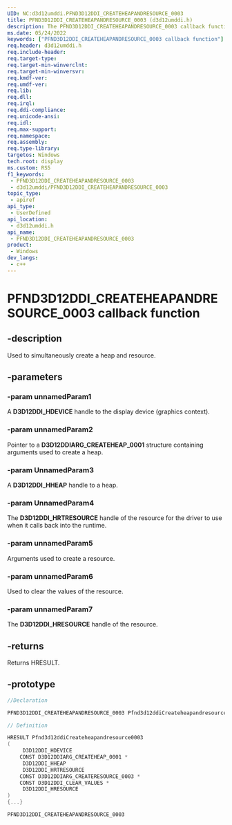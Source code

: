```yaml
---
UID: NC:d3d12umddi.PFND3D12DDI_CREATEHEAPANDRESOURCE_0003
title: PFND3D12DDI_CREATEHEAPANDRESOURCE_0003 (d3d12umddi.h)
description: The PFND3D12DDI_CREATEHEAPANDRESOURCE_0003 callback function simultaneously creates a heap and resource.
ms.date: 05/24/2022
keywords: ["PFND3D12DDI_CREATEHEAPANDRESOURCE_0003 callback function"]
req.header: d3d12umddi.h
req.include-header: 
req.target-type: 
req.target-min-winverclnt: 
req.target-min-winversvr: 
req.kmdf-ver: 
req.umdf-ver: 
req.lib: 
req.dll: 
req.irql: 
req.ddi-compliance: 
req.unicode-ansi: 
req.idl: 
req.max-support: 
req.namespace: 
req.assembly: 
req.type-library: 
targetos: Windows
tech.root: display
ms.custom: RS5
f1_keywords:
 - PFND3D12DDI_CREATEHEAPANDRESOURCE_0003
 - d3d12umddi/PFND3D12DDI_CREATEHEAPANDRESOURCE_0003
topic_type:
 - apiref
api_type:
 - UserDefined
api_location:
 - d3d12umddi.h
api_name:
 - PFND3D12DDI_CREATEHEAPANDRESOURCE_0003
product:
 - Windows
dev_langs:
 - c++
---
```


# PFND3D12DDI_CREATEHEAPANDRESOURCE_0003 callback function


## -description

Used to simultaneously create a heap and resource.

## -parameters

### -param unnamedParam1  

A **D3D12DDI_HDEVICE** handle to the display device (graphics context).

### -param unnamedParam2

Pointer to a **D3D12DDIARG_CREATEHEAP_0001** structure containing arguments used to create a heap.

### -param UnnamedParam3

A **D3D12DDI_HHEAP** handle to a heap.

### -param UnnamedParam4

The **D3D12DDI_HRTRESOURCE** handle of the resource for the driver to use when it calls back into the runtime.

### -param unnamedParam5

Arguments used to create a resource.

### -param unnamedParam6

Used to clear the values of the resource.

### -param unnamedParam7

The **D3D12DDI_HRESOURCE** handle of the resource.

## -returns

Returns HRESULT.

## -prototype

```cpp
//Declaration

PFND3D12DDI_CREATEHEAPANDRESOURCE_0003 Pfnd3d12ddiCreateheapandresource0003; 

// Definition

HRESULT Pfnd3d12ddiCreateheapandresource0003 
(
	 D3D12DDI_HDEVICE
	CONST D3D12DDIARG_CREATEHEAP_0001 *
	 D3D12DDI_HHEAP
	 D3D12DDI_HRTRESOURCE
	CONST D3D12DDIARG_CREATERESOURCE_0003 *
	CONST D3D12DDI_CLEAR_VALUES *
	 D3D12DDI_HRESOURCE
)
{...}

PFND3D12DDI_CREATEHEAPANDRESOURCE_0003 


```

